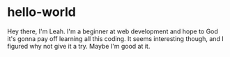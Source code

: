 # hello-world

Hey there, I'm Leah. I'm a beginner at web development and hope to God it's gonna pay off learning all this coding. It seems interesting though, and I figured why not give it a try. Maybe I'm good at it. 
